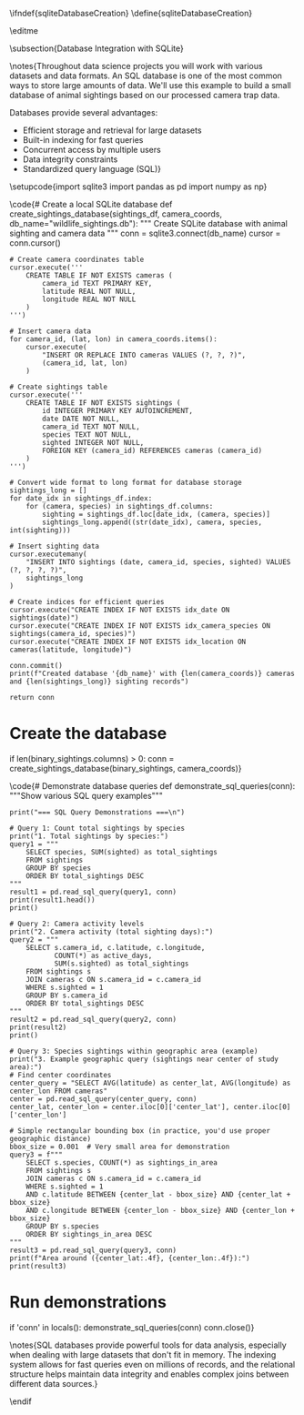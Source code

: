 \ifndef{sqliteDatabaseCreation}
\define{sqliteDatabaseCreation}

\editme

\subsection{Database Integration with SQLite}

\notes{Throughout data science projects you will work with various datasets and data formats. An SQL database is one of the most common ways to store large amounts of data. We'll use this example to build a small database of animal sightings based on our processed camera trap data.

Databases provide several advantages:
- Efficient storage and retrieval for large datasets
- Built-in indexing for fast queries
- Concurrent access by multiple users
- Data integrity constraints
- Standardized query language (SQL)}

\setupcode{import sqlite3
import pandas as pd
import numpy as np}

\code{# Create a local SQLite database
def create_sightings_database(sightings_df, camera_coords, db_name="wildlife_sightings.db"):
    """
    Create SQLite database with animal sighting and camera data
    """
    conn = sqlite3.connect(db_name)
    cursor = conn.cursor()
    
    # Create camera coordinates table
    cursor.execute('''
        CREATE TABLE IF NOT EXISTS cameras (
            camera_id TEXT PRIMARY KEY,
            latitude REAL NOT NULL,
            longitude REAL NOT NULL
        )
    ''')
    
    # Insert camera data
    for camera_id, (lat, lon) in camera_coords.items():
        cursor.execute(
            "INSERT OR REPLACE INTO cameras VALUES (?, ?, ?)",
            (camera_id, lat, lon)
        )
    
    # Create sightings table
    cursor.execute('''
        CREATE TABLE IF NOT EXISTS sightings (
            id INTEGER PRIMARY KEY AUTOINCREMENT,
            date DATE NOT NULL,
            camera_id TEXT NOT NULL,
            species TEXT NOT NULL,
            sighted INTEGER NOT NULL,
            FOREIGN KEY (camera_id) REFERENCES cameras (camera_id)
        )
    ''')
    
    # Convert wide format to long format for database storage
    sightings_long = []
    for date_idx in sightings_df.index:
        for (camera, species) in sightings_df.columns:
            sighting = sightings_df.loc[date_idx, (camera, species)]
            sightings_long.append((str(date_idx), camera, species, int(sighting)))
    
    # Insert sighting data
    cursor.executemany(
        "INSERT INTO sightings (date, camera_id, species, sighted) VALUES (?, ?, ?, ?)",
        sightings_long
    )
    
    # Create indices for efficient queries
    cursor.execute("CREATE INDEX IF NOT EXISTS idx_date ON sightings(date)")
    cursor.execute("CREATE INDEX IF NOT EXISTS idx_camera_species ON sightings(camera_id, species)")
    cursor.execute("CREATE INDEX IF NOT EXISTS idx_location ON cameras(latitude, longitude)")
    
    conn.commit()
    print(f"Created database '{db_name}' with {len(camera_coords)} cameras and {len(sightings_long)} sighting records")
    
    return conn

# Create the database
if len(binary_sightings.columns) > 0:
    conn = create_sightings_database(binary_sightings, camera_coords)}

\code{# Demonstrate database queries
def demonstrate_sql_queries(conn):
    """Show various SQL query examples"""
    
    print("=== SQL Query Demonstrations ===\n")
    
    # Query 1: Count total sightings by species
    print("1. Total sightings by species:")
    query1 = """
        SELECT species, SUM(sighted) as total_sightings 
        FROM sightings 
        GROUP BY species 
        ORDER BY total_sightings DESC
    """
    result1 = pd.read_sql_query(query1, conn)
    print(result1.head())
    print()
    
    # Query 2: Camera activity levels
    print("2. Camera activity (total sighting days):")
    query2 = """
        SELECT s.camera_id, c.latitude, c.longitude, 
               COUNT(*) as active_days,
               SUM(s.sighted) as total_sightings
        FROM sightings s
        JOIN cameras c ON s.camera_id = c.camera_id
        WHERE s.sighted = 1
        GROUP BY s.camera_id
        ORDER BY total_sightings DESC
    """
    result2 = pd.read_sql_query(query2, conn)
    print(result2)
    print()
    
    # Query 3: Species sightings within geographic area (example)
    print("3. Example geographic query (sightings near center of study area):")
    # Find center coordinates
    center_query = "SELECT AVG(latitude) as center_lat, AVG(longitude) as center_lon FROM cameras"
    center = pd.read_sql_query(center_query, conn)
    center_lat, center_lon = center.iloc[0]['center_lat'], center.iloc[0]['center_lon']
    
    # Simple rectangular bounding box (in practice, you'd use proper geographic distance)
    bbox_size = 0.001  # Very small area for demonstration
    query3 = f"""
        SELECT s.species, COUNT(*) as sightings_in_area
        FROM sightings s
        JOIN cameras c ON s.camera_id = c.camera_id
        WHERE s.sighted = 1
        AND c.latitude BETWEEN {center_lat - bbox_size} AND {center_lat + bbox_size}
        AND c.longitude BETWEEN {center_lon - bbox_size} AND {center_lon + bbox_size}
        GROUP BY s.species
        ORDER BY sightings_in_area DESC
    """
    result3 = pd.read_sql_query(query3, conn)
    print(f"Area around ({center_lat:.4f}, {center_lon:.4f}):")
    print(result3)

# Run demonstrations
if 'conn' in locals():
    demonstrate_sql_queries(conn)
    conn.close()}

\notes{SQL databases provide powerful tools for data analysis, especially when dealing with large datasets that don't fit in memory. The indexing system allows for fast queries even on millions of records, and the relational structure helps maintain data integrity and enables complex joins between different data sources.}

\endif


